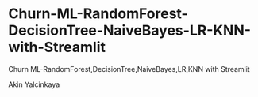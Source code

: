 # Churn-ML-RandomForest-DecisionTree-NaiveBayes-LR-KNN-with-Streamlit
Churn ML-RandomForest,DecisionTree,NaiveBayes,LR,KNN with Streamlit

Akin Yalcinkaya 
